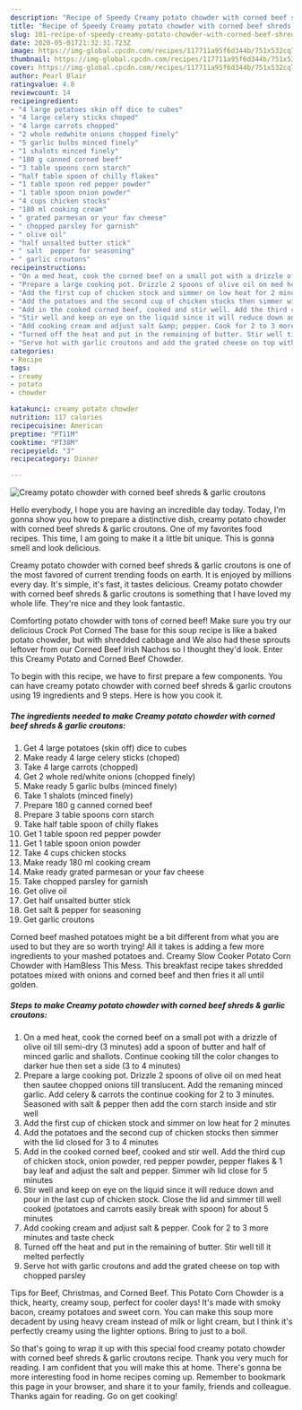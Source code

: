 ```yaml
---
description: "Recipe of Speedy Creamy potato chowder with corned beef shreds &amp;amp; garlic croutons"
title: "Recipe of Speedy Creamy potato chowder with corned beef shreds &amp;amp; garlic croutons"
slug: 101-recipe-of-speedy-creamy-potato-chowder-with-corned-beef-shreds-and-amp-garlic-croutons
date: 2020-05-01T21:32:31.723Z
image: https://img-global.cpcdn.com/recipes/117711a95f6d344b/751x532cq70/creamy-potato-chowder-with-corned-beef-shreds-garlic-croutons-recipe-main-photo.jpg
thumbnail: https://img-global.cpcdn.com/recipes/117711a95f6d344b/751x532cq70/creamy-potato-chowder-with-corned-beef-shreds-garlic-croutons-recipe-main-photo.jpg
cover: https://img-global.cpcdn.com/recipes/117711a95f6d344b/751x532cq70/creamy-potato-chowder-with-corned-beef-shreds-garlic-croutons-recipe-main-photo.jpg
author: Pearl Blair
ratingvalue: 4.8
reviewcount: 14
recipeingredient:
- "4 large potatoes skin off dice to cubes"
- "4 large celery sticks choped"
- "4 large carrots chopped"
- "2 whole redwhite onions chopped finely"
- "5 garlic bulbs minced finely"
- "1 shalots minced finely"
- "180 g canned corned beef"
- "3 table spoons corn starch"
- "half table spoon of chilly flakes"
- "1 table spoon red pepper powder"
- "1 table spoon onion powder"
- "4 cups chicken stocks"
- "180 ml cooking cream"
- " grated parmesan or your fav cheese"
- " chopped parsley for garnish"
- " olive oil"
- "half unsalted butter stick"
- " salt  pepper for seasoning"
- " garlic croutons"
recipeinstructions:
- "On a med heat, cook the corned beef on a small pot with a drizzle of olive oil till semi-dry (3 minutes) add a spoon of butter and half of minced garlic and shallots. Continue cooking till the color changes to darker hue then set a side (3 to 4 minutes)"
- "Prepare a large cooking pot. Drizzle 2 spoons of olive oil on med heat then sautee chopped onions till translucent. Add the remaning minced garlic. Add celery &amp; carrots the continue cooking for 2 to 3 minutes. Seasoned with salt &amp; pepper then add the corn starch inside and stir well"
- "Add the first cup of chicken stock and simmer on low heat for 2 minutes"
- "Add the potatoes and the second cup of chicken stocks then simmer with the lid closed for 3 to 4 minutes"
- "Add in the cooked corned beef, cooked and stir well. Add the third cup of chicken stock, onion powder, red pepper powder, pepper flakes &amp; 1 bay leaf and adjust the salt and pepper. Simmer wih lid close for 5 minutes"
- "Stir well and keep on eye on the liquid since it will reduce down and pour in the last cup of chicken stock. Close the lid and simmer till well cooked (potatoes and carrots easily break with spoon) for about 5 minutes"
- "Add cooking cream and adjust salt &amp; pepper. Cook for 2 to 3 more minutes and taste check"
- "Turned off the heat and put in the remaining of butter. Stir well till it melted perfectly"
- "Serve hot with garlic croutons and add the grated cheese on top with chopped parsley"
categories:
- Recipe
tags:
- creamy
- potato
- chowder

katakunci: creamy potato chowder 
nutrition: 117 calories
recipecuisine: American
preptime: "PT11M"
cooktime: "PT38M"
recipeyield: "3"
recipecategory: Dinner

---
```



![Creamy potato chowder with corned beef shreds &amp; garlic croutons](https://img-global.cpcdn.com/recipes/117711a95f6d344b/751x532cq70/creamy-potato-chowder-with-corned-beef-shreds-garlic-croutons-recipe-main-photo.jpg)

Hello everybody, I hope you are having an incredible day today. Today, I'm gonna show you how to prepare a distinctive dish, creamy potato chowder with corned beef shreds &amp; garlic croutons. One of my favorites food recipes. This time, I am going to make it a little bit unique. This is gonna smell and look delicious.

Creamy potato chowder with corned beef shreds &amp; garlic croutons is one of the most favored of current trending foods on earth. It is enjoyed by millions every day. It's simple, it's fast, it tastes delicious. Creamy potato chowder with corned beef shreds &amp; garlic croutons is something that I have loved my whole life. They're nice and they look fantastic.

Comforting potato chowder with tons of corned beef! Make sure you try our delicious Crock Pot Corned The base for this soup recipe is like a baked potato chowder, but with shredded cabbage and We also had these sprouts leftover from our Corned Beef Irish Nachos so I thought they&#39;d look. Enter this Creamy Potato and Corned Beef Chowder.


To begin with this recipe, we have to first prepare a few components. You can have creamy potato chowder with corned beef shreds &amp; garlic croutons using 19 ingredients and 9 steps. Here is how you cook it.

<!--inarticleads1-->

##### The ingredients needed to make Creamy potato chowder with corned beef shreds &amp; garlic croutons:

1. Get 4 large potatoes (skin off) dice to cubes
1. Make ready 4 large celery sticks (choped)
1. Take 4 large carrots (chopped)
1. Get 2 whole red/white onions (chopped finely)
1. Make ready 5 garlic bulbs (minced finely)
1. Take 1 shalots (minced finely)
1. Prepare 180 g canned corned beef
1. Prepare 3 table spoons corn starch
1. Take half table spoon of chilly flakes
1. Get 1 table spoon red pepper powder
1. Get 1 table spoon onion powder
1. Take 4 cups chicken stocks
1. Make ready 180 ml cooking cream
1. Make ready  grated parmesan or your fav cheese
1. Take  chopped parsley for garnish
1. Get  olive oil
1. Get half unsalted butter stick
1. Get  salt &amp; pepper for seasoning
1. Get  garlic croutons


Corned beef mashed potatoes might be a bit different from what you are used to but they are so worth trying! All it takes is adding a few more ingredients to your mashed potatoes and. Creamy Slow Cooker Potato Corn Chowder with HamBless This Mess. This breakfast recipe takes shredded potatoes mixed with onions and corned beef and then fries it all until golden. 

<!--inarticleads2-->

##### Steps to make Creamy potato chowder with corned beef shreds &amp; garlic croutons:

1. On a med heat, cook the corned beef on a small pot with a drizzle of olive oil till semi-dry (3 minutes) add a spoon of butter and half of minced garlic and shallots. Continue cooking till the color changes to darker hue then set a side (3 to 4 minutes)
1. Prepare a large cooking pot. Drizzle 2 spoons of olive oil on med heat then sautee chopped onions till translucent. Add the remaning minced garlic. Add celery &amp; carrots the continue cooking for 2 to 3 minutes. Seasoned with salt &amp; pepper then add the corn starch inside and stir well
1. Add the first cup of chicken stock and simmer on low heat for 2 minutes
1. Add the potatoes and the second cup of chicken stocks then simmer with the lid closed for 3 to 4 minutes
1. Add in the cooked corned beef, cooked and stir well. Add the third cup of chicken stock, onion powder, red pepper powder, pepper flakes &amp; 1 bay leaf and adjust the salt and pepper. Simmer wih lid close for 5 minutes
1. Stir well and keep on eye on the liquid since it will reduce down and pour in the last cup of chicken stock. Close the lid and simmer till well cooked (potatoes and carrots easily break with spoon) for about 5 minutes
1. Add cooking cream and adjust salt &amp; pepper. Cook for 2 to 3 more minutes and taste check
1. Turned off the heat and put in the remaining of butter. Stir well till it melted perfectly
1. Serve hot with garlic croutons and add the grated cheese on top with chopped parsley


Tips for Beef, Christmas, and Corned Beef. This Potato Corn Chowder is a thick, hearty, creamy soup, perfect for cooler days! It&#39;s made with smoky bacon, creamy potatoes and sweet corn. You can make this soup more decadent by using heavy cream instead of milk or light cream, but I think it&#39;s perfectly creamy using the lighter options. Bring to just to a boil. 

So that's going to wrap it up with this special food creamy potato chowder with corned beef shreds &amp; garlic croutons recipe. Thank you very much for reading. I am confident that you will make this at home. There's gonna be more interesting food in home recipes coming up. Remember to bookmark this page in your browser, and share it to your family, friends and colleague. Thanks again for reading. Go on get cooking!
